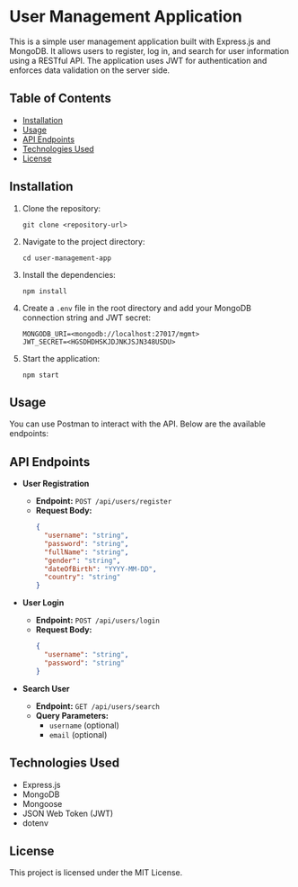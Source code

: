 # User Management Application

This is a simple user management application built with Express.js and MongoDB. It allows users to register, log in, and search for user information using a RESTful API. The application uses JWT for authentication and enforces data validation on the server side.

## Table of Contents

- [Installation](#installation)
- [Usage](#usage)
- [API Endpoints](#api-endpoints)
- [Technologies Used](#technologies-used)
- [License](#license)

## Installation

1. Clone the repository:
   ```
   git clone <repository-url>
   ```

2. Navigate to the project directory:
   ```
   cd user-management-app
   ```

3. Install the dependencies:
   ```
   npm install
   ```

4. Create a `.env` file in the root directory and add your MongoDB connection string and JWT secret:
   ```
   MONGODB_URI=<mongodb://localhost:27017/mgmt>
   JWT_SECRET=<HGSDHDHSKJDJNKJSJN348USDU>
   ```

5. Start the application:
   ```
   npm start
   ```

## Usage

You can use Postman to interact with the API. Below are the available endpoints:

## API Endpoints

- **User Registration**
  - **Endpoint:** `POST /api/users/register`
  - **Request Body:**
    ```json
    {
      "username": "string",
      "password": "string",
      "fullName": "string",
      "gender": "string",
      "dateOfBirth": "YYYY-MM-DD",
      "country": "string"
    }
    ```

- **User Login**
  - **Endpoint:** `POST /api/users/login`
  - **Request Body:**
    ```json
    {
      "username": "string",
      "password": "string"
    }
    ```

- **Search User**
  - **Endpoint:** `GET /api/users/search`
  - **Query Parameters:**
    - `username` (optional)
    - `email` (optional)

## Technologies Used

- Express.js
- MongoDB
- Mongoose
- JSON Web Token (JWT)
- dotenv

## License

This project is licensed under the MIT License.